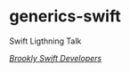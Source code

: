 generics-swift
==============

Swift Ligthning Talk

[*Brookly Swift Developers*](http://www.meetup.com/Brooklyn-Swift-Developers)

